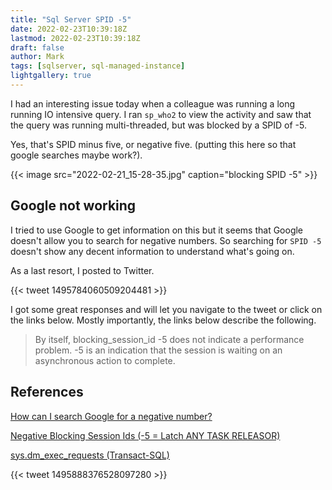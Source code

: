 ```yaml
---
title: "Sql Server SPID -5"
date: 2022-02-23T10:39:18Z
lastmod: 2022-02-23T10:39:18Z
draft: false
author: Mark
tags: [sqlserver, sql-managed-instance]
lightgallery: true
---
```

I had an interesting issue today when a colleague was running a long running IO intensive query. I ran `sp_who2` to view the activity and saw that the query was running multi-threaded, but was blocked by a SPID of -5.

Yes, that's SPID minus five, or negative five. (putting this here so that google searches maybe work?).

{{< image src="2022-02-21_15-28-35.jpg" caption="blocking SPID -5" >}}

## Google not working

I tried to use Google to get information on this but it seems that Google doesn't allow you to search for negative numbers. So searching for `SPID -5` doesn't show any decent information to understand what's going on.

As a last resort, I posted to Twitter.

{{< tweet 1495784060509204481 >}}

I got some great responses and will let you navigate to the tweet or click on the links below. Mostly importantly, the links below describe the following.

> By itself, blocking_session_id -5 does not indicate a performance problem. -5 is an indication that the session is waiting on an asynchronous action to complete.

## References

[How can I search Google for a negative number?](https://webapps.stackexchange.com/questions/50092/how-can-i-search-google-for-a-negative-number)

[Negative Blocking Session Ids (-5 = Latch ANY TASK RELEASOR)](https://bobsql.com/negative-blocking-session-ids-5-latch-any-task-releasor/)

[sys.dm_exec_requests (Transact-SQL)](https://docs.microsoft.com/en-us/sql/relational-databases/system-dynamic-management-views/sys-dm-exec-requests-transact-sql)



{{< tweet 1495888376528097280 >}}

